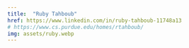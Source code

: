 ```yaml
---
title:  "Ruby Tahboub"
href: https://www.linkedin.com/in/ruby-tahboub-11748a13
# https://www.cs.purdue.edu/homes/rtahboub/
img: assets/ruby.webp
---
```


